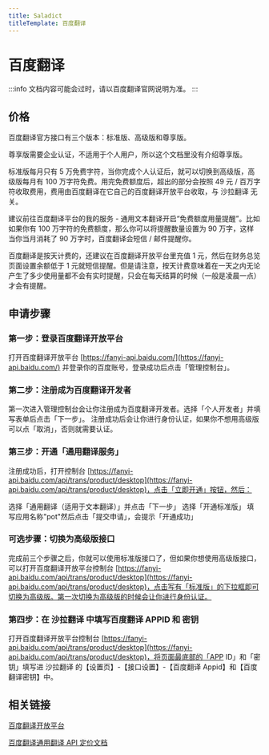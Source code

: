```yaml
---
title: Saladict
titleTemplate: 百度翻译
---
```


# 百度翻译

:::info
文档内容可能会过时，请以百度翻译官网说明为准。
:::

## 价格

百度翻译官方接口有三个版本：标准版、高级版和尊享版。

尊享版需要企业认证，不适用于个人用户，所以这个文档里没有介绍尊享版。

标准版每月只有 5 万免费字符，当你完成个人认证后，就可以切换到高级版，高级版每月有 100 万字符免费。用完免费额度后，超出的部分会按照 49 元 / 百万字符收取费用，费用由百度翻译在它自己的百度翻译开放平台收取，与 沙拉翻译 无关。

建议前往百度翻译平台的我的服务 - 通用文本翻译开启“免费额度用量提醒”。比如如果你有 100 万字符的免费额度，那么你可以将提醒数量设置为 90 万字，这样当你当月消耗了 90 万字时，百度翻译会短信 / 邮件提醒你。

百度翻译是按天计费的，还建议在百度翻译开放平台里充值 1 元，然后在财务总览页面设置余额低于 1 元就短信提醒。但是请注意，按天计费意味着在一天之内无论产生了多少使用量都不会有实时提醒，只会在每天结算的时候（一般是凌晨一点）才会有提醒。

## 申请步骤

### 第一步：登录百度翻译开放平台

打开百度翻译开放平台 [https://fanyi-api.baidu.com/](https://fanyi-api.baidu.com/) 并登录你的百度账号，登录成功后点击「管理控制台」。

### 第二步：注册成为百度翻译开发者

第一次进入管理控制台会让你注册成为百度翻译开发者。选择「个人开发者」并填写表单后点击「下一步」。
注册成功后会让你进行身份认证，如果你不想用高级版可以点「取消」，否则就需要认证。

### 第三步：开通「通用翻译服务」

注册成功后，打开控制台 [https://fanyi-api.baidu.com/api/trans/product/desktop](https://fanyi-api.baidu.com/api/trans/product/desktop)，点击「立即开通」按钮，然后：

选择「通用翻译（适用于文本翻译）」并点击「下一步」
选择「开通标准版」
填写应用名称"pot"然后点击「提交申请」，会提示「开通成功」

### 可选步骤：切换为高级版接口

完成前三个步骤之后，你就可以使用标准版接口了，但如果你想使用高级版接口，可以打开百度翻译开放平台控制台 [https://fanyi-api.baidu.com/api/trans/product/desktop](https://fanyi-api.baidu.com/api/trans/product/desktop)，点击写有「标准版」的下拉框即可切换为高级版。第一次切换为高级版的时候会让你进行身份认证。

### 第四步：在 沙拉翻译 中填写百度翻译 APPID 和 密钥

打开百度翻译开放平台控制台 [https://fanyi-api.baidu.com/api/trans/product/desktop](https://fanyi-api.baidu.com/api/trans/product/desktop)，将页面最底部的「APP ID」和「密钥」填写进 沙拉翻译 的【设置页】-【接口设置】-【百度翻译 Appid】和【百度翻译密钥】中。

## 相关链接

[百度翻译开放平台](https://fanyi-api.baidu.com/)

[百度翻译通用翻译 API 定价文档](https://fanyi-api.baidu.com/product/112)
